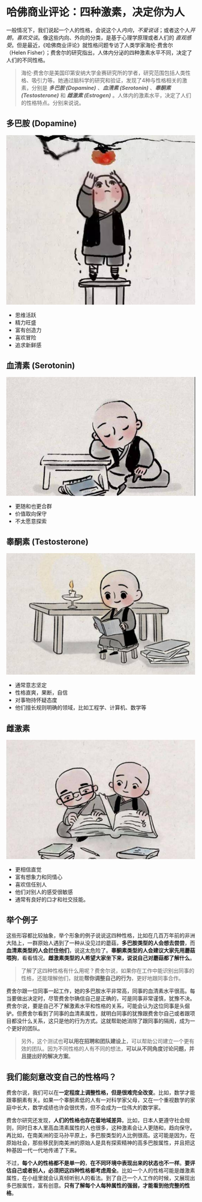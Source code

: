 # 哈佛商业评论：四种激素，决定你为人

一般情况下，我们说起一个人的性格，会说这个人*内向*，*不爱说话*；或者这个人*开朗*，*喜欢交谈*。像这些内向、外向的分类，是基于心理学原理或者人们的 *直观感受*。但是最近，《哈佛商业评论》就性格问题专访了人类学家海伦·费舍尔（Helen Fisher）；费舍尔的研究指出，人体内分泌的四种激素水平不同，决定了人们的不同性格。

> 海伦·费舍尔是美国印第安纳大学金赛研究所的学者，研究范围包括人类性格、吸引力等。她通过脑科学的研究和验证，发现了4种与性格相关的激素，分别是 ***多巴胺 (Dopamine)*** 、***血清素 (Serotonin)*** 、***睾酮素 (Testosterone)*** 和 ***雌激素 (Estrogen)*** 。人体内的激素水平，决定了人们的性格特点。分别来说说。

## 多巴胺 (Dopamine)

![dopamine](./images/dopamine.jpeg)

- 思维活跃
- 精力旺盛
- 富有创造力
- 喜欢冒险
- 追求新鲜感

## 血清素 (Serotonin)

![serotonin](./images/serotonin.jpeg)

- 更随和也更合群
- 价值取向保守
- 不太愿意探索

## 睾酮素 (Testosterone)

![testosterone](./images/testosterone.jpeg)

- 通常意志坚定
- 性格直爽，果断，自信
- 对事物持怀疑态度
- 他们擅长规则明确的领域，比如工程学、计算机、数学等

## 雌激素

![estrogen](./images/estrogen.jpeg)

- 更相信直觉
- 富有想象力和同情心
- 喜欢信任别人
- 他们对别人的感受很敏感
- 通常有良好的口才和社交技能。

## 举个例子

这些形容都比较抽象，举个形象的例子说说这四种性格，比如在几百万年前的非洲大陆上，一群原始人遇到了一种从没见过的蘑菇，**多巴胺类型的人会想去尝尝**，而**血清素类型的人会拦住他们**，说这太危险了。**睾酮素类型的人会建议大家先用蘑菇喂狗**，看看情况。**雌激素类型的人希望大家坐下来，说说自己对蘑菇都了解什么**。

> 了解了这四种性格有什么用呢？费舍尔说，如果你在工作中能识别出同事的性格，还能理解他们，就能**帮你调整自己的行为**，更好地跟同事合作。

费舍尔跟一位同事一起工作，她的多巴胺水平非常高，同事的血清素水平很高。每当要做出决定时，尽管费舍尔确信自己是正确的，可是同事非常谨慎，犹豫不决。费舍尔说，要是自己不了解激素水平和性格的关系，可能会认为这位同事是头倔驴。但费舍尔看到了同事的血清素属性，就明白同事的犹豫跟费舍尔自己或者跟项目都没什么关系，这只是他的行为方式。这就帮助她消除了跟同事的隔阂，成为一个更好的团队。

> 另外，这个测试也**可以用在招聘和团队建设上**，可以帮助公司建立一个更有效的团队。因为不同性格的人有不同的想法，**可以从不同角度讨论问题，并且提出好的解决方案**。

## 我们能刻意改变自己的性格吗？

费舍尔说，我们可以在**一定程度上调整性格，但是很难完全改变**。比如，数学才能跟睾酮素有关。如果一个睾酮素低的人有一对科学家父母，又在一个重视数学的家庭中长大，数学成绩也许会很优秀，但不会成为一位伟大的数学家。

费舍尔研究还发现，**人们的性格也存在着地域差异**。比如，日本人更遵守社会规则，同时日本人里高血清素属性的人也很多，这种激素会让人更随和，趋向保守。再比如，在南美洲的亚马孙平原上，多巴胺类型的人比例很高。这可能是因为，在原始社会，那些移民到南美洲的原始人是具有探索精神的高多巴胺属性，并且把这种基因一代一代地传递了下来。

不过，**每个人的性格都不是单一的**，**在不同环境中表现出来的状态也不一样**。**要评估自己或者别人，必须把这四种性格都考虑周全**。比如一个人的性格可能是雌激素属性，在小组里就会认真倾听别人的看法。到了自己一个人工作的时候，又展现出多巴胺属性，富有创意。**只有了解每个人每种属性的强弱，才能看到他完整的性格**。

